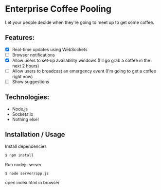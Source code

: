 # Enterprise Coffee Pooling

Let your people decide when they're going to meet up to get some coffee.

## Features:
- [x] Real-time updates using WebSockets
- [ ] Browser notifications
- [x] Allow users to set-up availability windows (I'll go grab a coffee in the next 2 hours)
- [ ] Allow users to broadcast an emergency event (I'm going to get a coffee right now)
- [ ] Show suggestions

## Technologies:
- Node.js
- Sockets.io
- Nothing else!

## Installation / Usage
Install dependencies
```bash
$ npm install
```
Run nodejs server
```bash
$ node server/app.js
```
open index.html in browser
